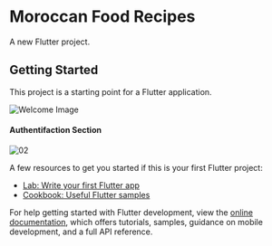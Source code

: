 # Moroccan Food Recipes

A new Flutter project.

## Getting Started

This project is a starting point for a Flutter application.

![Welcome Image](https://user-images.githubusercontent.com/66259634/177658784-8a3f7483-beb4-475d-b74d-17bb29fd9434.png)
#### Authentifaction Section
![02](https://user-images.githubusercontent.com/66259634/177869006-cf1171a6-facf-4fd5-9bd4-401e5f251432.png)

A few resources to get you started if this is your first Flutter project:

- [Lab: Write your first Flutter app](https://docs.flutter.dev/get-started/codelab)
- [Cookbook: Useful Flutter samples](https://docs.flutter.dev/cookbook)

For help getting started with Flutter development, view the
[online documentation](https://docs.flutter.dev/), which offers tutorials,
samples, guidance on mobile development, and a full API reference.
